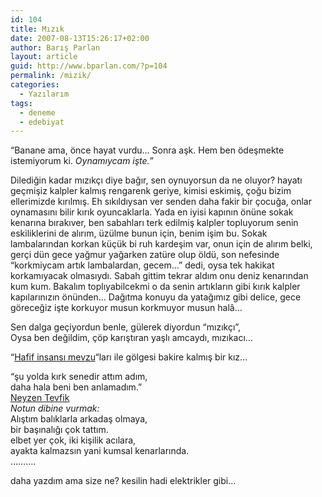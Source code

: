 ```yaml
---
id: 104
title: Mızık
date: 2007-08-13T15:26:17+02:00
author: Barış Parlan
layout: article
guid: http://www.bparlan.com/?p=104
permalink: /mizik/
categories:
  - Yazılarım
tags:
  - deneme
  - edebiyat
---
```


&#8220;Banane ama, önce hayat vurdu&#8230; Sonra aşk. Hem ben ödeşmekte istemiyorum ki. _Oynamıycam işte._&#8221;

Dilediğin kadar mızıkçı diye bağır, sen oynuyorsun da ne oluyor? hayatı geçmişiz kalpler kalmış rengarenk geriye, kimisi eskimiş, çoğu bizim ellerimizde kırılmış. Eh sıkıldıysan ver senden daha fakir bir çocuğa, onlar oynamasını bilir kırık oyuncaklarla. Yada en iyisi kapının önüne sokak kenarına bırakıver, ben sabahları terk edilmiş kalpler topluyorum senin eskiliklerini de alırım, üzülme bunun için, benim işim bu. Sokak lambalarından korkan küçük bi ruh kardeşim var, onun için de alırım belki, gerçi dün gece yağmur yağarken zatüre olup öldü, son nefesinde &#8220;korkmiycam artık lambalardan, gecem&#8230;&#8221; dedi, oysa tek hakikat korkamıyacak olmasıydı. Sabah gittim tekrar aldım onu deniz kenarından kum kum. Bakalım toplıyabilcekmi o da senin artıkların gibi kırık kalpler kapılarınızın önünden&#8230; Dağıtma konuyu da yatağımız gibi delice, gece göreceğiz işte korkuyor musun korkmuyor musun halâ&#8230;

Sen dalga geçiyordun benle, gülerek diyordun &#8220;mızıkçı&#8221;,  
Oysa ben değildim, çöp karıştıran yaşlı amcaydı, mızıkacı&#8230;

&#8220;<a title="BakireGölge @ Blogcu" href="http://bakiregolge.blogcu.com/3616451/" target="_blank">Hafif insansı mevzu</a>&#8220;ları ile gölgesi bakire kalmış bir kız&#8230;

&#8220;şu yolda kırk senedir attım adım,  
daha hala beni ben anlamadım.&#8221;  
<a title="Neyzen Tevfik Şiiri" href="http://siyah.deviantart.com/journal/14124149/" target="_blank">Neyzen Tevfik</a>  
_Notun dibine vurmak:_  
Alıştım balıklarla arkadaş olmaya,  
bir başınalığı çok tattım.  
elbet yer çok, iki kişilik acılara,  
ayakta kalmazsın yani kumsal kenarlarında.  
&#8230;&#8230;&#8230;.

daha yazdım ama size ne? kesilin hadi elektrikler gibi&#8230;
